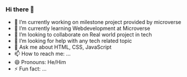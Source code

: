 ### Hi there 👋


- 🔭 I’m currently working on milestone project provided by microverse
- 🌱 I’m currently learning Webdevelopment at Microverse
- 👯 I’m looking to collaborate on  Real world project in tech
- 🤔 I’m looking for help with any tech related topic
- 💬 Ask me about HTML, CSS, JavaScript
- 📫 How to reach me: ...
- 😄 Pronouns: He/Him
- ⚡ Fun fact: ...

